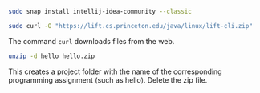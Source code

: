 ```bash
sudo snap install intellij-idea-community --classic
```

```bash
sudo curl -O "https://lift.cs.princeton.edu/java/linux/lift-cli.zip"
```
The command `curl` downloads files from the web. 



```bash
unzip -d hello hello.zip
```

This creates a project folder with the name of the corresponding programming assignment (such as hello). Delete the zip file.
